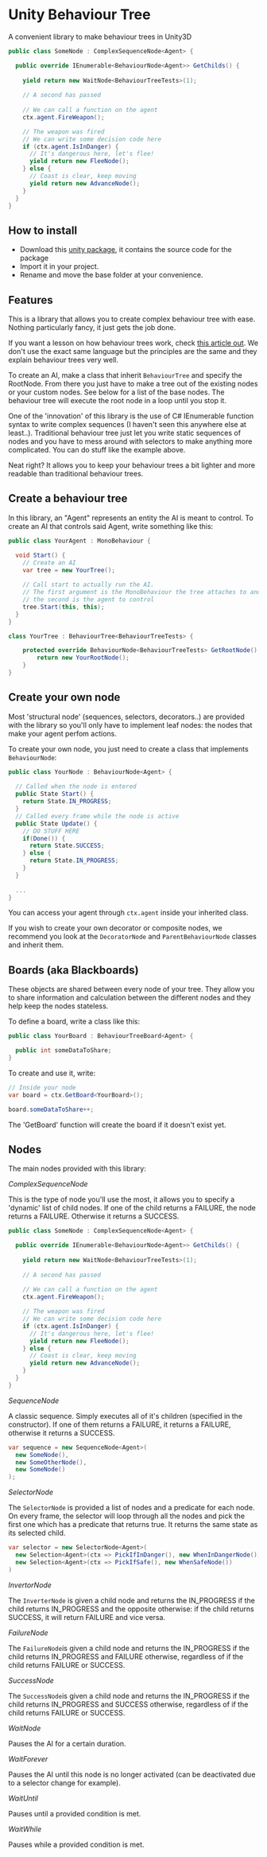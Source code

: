 # Unity Behaviour Tree

A convenient library to make behaviour trees in Unity3D

```C#
public class SomeNode : ComplexSequenceNode<Agent> {

  public override IEnumerable<BehaviourNode<Agent>> GetChilds() {
  
    yield return new WaitNode<BehaviourTreeTests>(1);
    
    // A second has passed
    
    // We can call a function on the agent
    ctx.agent.FireWeapon();

    // The weapon was fired
    // We can write some decision code here
    if (ctx.agent.IsInDanger) {
      // It's dangerous here, let's flee!
      yield return new FleeNode();
    } else {
      // Coast is clear, keep moving
      yield return new AdvanceNode();
    }
  }
}
```

## How to install

- Download this [unity package](https://github.com/GibsS/unity-behaviour-tree/releases/download/v1.0/behaviour-tree.unitypackage), it contains the source code for the package
- Import it in your project. 
- Rename and move the base folder at your convenience.

## Features

This is a library that allows you to create complex behaviour tree with ease. Nothing particularly fancy, it just gets the job done.

If you want a lesson on how behaviour trees work, check [this article out](https://www.gamasutra.com/blogs/ChrisSimpson/20140717/221339/Behavior_trees_for_AI_How_they_work.php). We don't use the exact same  language but the principles are the same and they explain behaviour trees very well.

To create an AI, make a class that inherit ```BehaviourTree``` and specify the RootNode. From there you just have to make a tree out of
the existing nodes or your custom nodes. See below for a list of the base nodes. The behaviour tree will execute the root node in a loop until you stop it.

One of the 'innovation' of this library is the use of C# IEnumerable function syntax to write complex sequences (I haven't seen this  anywhere else at least..). Traditional behaviour tree just let you write static sequences of nodes and you have to mess around with selectors to make anything more complicated. You can do stuff like the example above.

Neat right? It allows you to keep your behaviour trees a bit lighter and more readable than traditional behaviour trees.

## Create a behaviour tree

In this library, an "Agent" represents an entity the AI is meant to control. To create an AI that controls said Agent, write something like this:

```C#
public class YourAgent : MonoBehaviour {

  void Start() {
    // Create an AI
    var tree = new YourTree();
    
    // Call start to actually run the AI.
    // The first argument is the MonoBehaviour the tree attaches to and depends on (like a coroutine), 
    // the second is the agent to control
    tree.Start(this, this);
  }
}

class YourTree : BehaviourTree<BehaviourTreeTests> {

    protected override BehaviourNode<BehaviourTreeTests> GetRootNode() {
        return new YourRootNode();
    }
}
```

## Create your own node

Most 'structural node' (sequences, selectors, decorators..) are provided with the library so you'll only have to implement leaf nodes: the nodes that make your agent perfom actions.

To create your own node, you just need to create a class that implements ```BehaviourNode```:

```C#
public class YourNode : BehaviourNode<Agent> {
  
  // Called when the node is entered
  public State Start() {
    return State.IN_PROGRESS;
  }
  // Called every frame while the node is active
  public State Update() {
    // DO STUFF HERE
    if(Done()) {    
      return State.SUCCESS;
    } else {
      return State.IN_PROGRESS;
    }
  }
  
  ...
}

```

You can access your agent through ```ctx.agent``` inside your inherited class.

If you wish to create your own decorator or composite nodes, we recommend you look at the ```DecoratorNode``` and ```ParentBehaviourNode``` classes and inherit them.

## Boards (aka Blackboards)

These objects are shared between every node of your tree. They allow you to share information and calculation between the different nodes and they help keep the nodes stateless.

To define a board, write a class like this:

```C#
public class YourBoard : BehaviourTreeBoard<Agent> {

  public int someDataToShare;
}
```

To create and use it, write:

```C#
// Inside your node
var board = ctx.GetBoard<YourBoard>();

board.someDataToShare++;
```

The 'GetBoard' function will create the board if it doesn't exist yet.

## Nodes

The main nodes provided with this library:

*ComplexSequenceNode*

This is the type of node you'll use the most, it allows you to specify a 'dynamic' list of child nodes. If one of the child returns a FAILURE, the node returns a FAILURE. Otherwise it returns a SUCCESS.

```C#
public class SomeNode : ComplexSequenceNode<Agent> {

  public override IEnumerable<BehaviourNode<Agent>> GetChilds() {
  
    yield return new WaitNode<BehaviourTreeTests>(1);
    
    // A second has passed
    
    // We can call a function on the agent
    ctx.agent.FireWeapon();

    // The weapon was fired
    // We can write some decision code here
    if (ctx.agent.IsInDanger) {
      // It's dangerous here, let's flee!
      yield return new FleeNode();
    } else {
      // Coast is clear, keep moving
      yield return new AdvanceNode();
    }
  }
}
```

*SequenceNode*

A classic sequence. Simply executes all of it's children (specified in the constructor). If one of them returns a FAILURE, it returns a FAILURE, otherwise it returns a SUCCESS.


```C#
var sequence = new SequenceNode<Agent>(
  new SomeNode(),
  new SomeOtherNode(),
  new SomeNode()
);

```

*SelectorNode*

The ```SelectorNode``` is provided a list of nodes and a predicate for each node. On every frame, the selector will loop through all the nodes and pick the first one which has a predicate that returns true. It returns the same state as its selected child.

```C#
var selector = new SelectorNode<Agent>(
  new Selection<Agent>(ctx => PickIfInDanger(), new WhenInDangerNode()),
  new Selection<Agent>(ctx => PickIfSafe(), new WhenSafeNode())
)
```

*InvertorNode*

The ```InverterNode``` is given a child node and returns the IN_PROGRESS if the child returns IN_PROGRESS and the opposite otherwise: if the child returns SUCCESS, it will return FAILURE and vice versa.

*FailureNode*

The ```FailureNode```is given a child node and returns the IN_PROGRESS if the child returns IN_PROGRESS and FAILURE otherwise, regardless of if the child returns FAILURE or SUCCESS.

*SuccessNode*

The ```SuccessNode```is given a child node and returns the IN_PROGRESS if the child returns IN_PROGRESS and SUCCESS otherwise, regardless of if the child returns FAILURE or SUCCESS.

*WaitNode*

Pauses the AI for a certain duration.

*WaitForever*

Pauses the AI until this node is no longer activated (can be deactivated due to a selector change for example).

*WaitUntil*

Pauses until a provided condition is met.

*WaitWhile*

Pauses while a provided condition is met.
